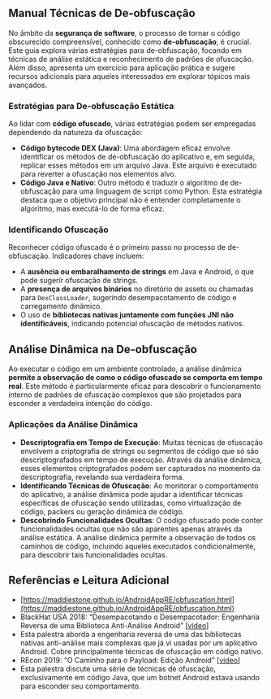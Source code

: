 ## Manual **Técnicas de De-obfuscação**

No âmbito da **segurança de software**, o processo de tornar o código obscurecido compreensível, conhecido como **de-obfuscação**, é crucial. Este guia explora várias estratégias para de-obfuscação, focando em técnicas de análise estática e reconhecimento de padrões de ofuscação. Além disso, apresenta um exercício para aplicação prática e sugere recursos adicionais para aqueles interessados em explorar tópicos mais avançados.

### **Estratégias para De-obfuscação Estática**

Ao lidar com **código ofuscado**, várias estratégias podem ser empregadas dependendo da natureza da ofuscação:

- **Código bytecode DEX (Java)**: Uma abordagem eficaz envolve identificar os métodos de de-obfuscação do aplicativo e, em seguida, replicar esses métodos em um arquivo Java. Este arquivo é executado para reverter a ofuscação nos elementos alvo.
- **Código Java e Nativo**: Outro método é traduzir o algoritmo de de-obfuscação para uma linguagem de script como Python. Esta estratégia destaca que o objetivo principal não é entender completamente o algoritmo, mas executá-lo de forma eficaz.

### **Identificando Ofuscação**

Reconhecer código ofuscado é o primeiro passo no processo de de-obfuscação. Indicadores chave incluem:

- A **ausência ou embaralhamento de strings** em Java e Android, o que pode sugerir ofuscação de strings.
- A **presença de arquivos binários** no diretório de assets ou chamadas para `DexClassLoader`, sugerindo desempacotamento de código e carregamento dinâmico.
- O uso de **bibliotecas nativas juntamente com funções JNI não identificáveis**, indicando potencial ofuscação de métodos nativos.

## **Análise Dinâmica na De-obfuscação**

Ao executar o código em um ambiente controlado, a análise dinâmica **permite a observação de como o código ofuscado se comporta em tempo real**. Este método é particularmente eficaz para descobrir o funcionamento interno de padrões de ofuscação complexos que são projetados para esconder a verdadeira intenção do código.

### **Aplicações da Análise Dinâmica**

- **Descriptografia em Tempo de Execução**: Muitas técnicas de ofuscação envolvem a criptografia de strings ou segmentos de código que só são descriptografados em tempo de execução. Através da análise dinâmica, esses elementos criptografados podem ser capturados no momento da descriptografia, revelando sua verdadeira forma.
- **Identificando Técnicas de Ofuscação**: Ao monitorar o comportamento do aplicativo, a análise dinâmica pode ajudar a identificar técnicas específicas de ofuscação sendo utilizadas, como virtualização de código, packers ou geração dinâmica de código.
- **Descobrindo Funcionalidades Ocultas**: O código ofuscado pode conter funcionalidades ocultas que não são aparentes apenas através da análise estática. A análise dinâmica permite a observação de todos os caminhos de código, incluindo aqueles executados condicionalmente, para descobrir tais funcionalidades ocultas.

## Referências e Leitura Adicional
* [https://maddiestone.github.io/AndroidAppRE/obfuscation.html](https://maddiestone.github.io/AndroidAppRE/obfuscation.html)
* BlackHat USA 2018: “Desempacotando o Desempacotador: Engenharia Reversa de uma Biblioteca Anti-Análise Android” \[[vídeo](https://www.youtube.com/watch?v=s0Tqi7fuOSU)]
* Esta palestra aborda a engenharia reversa de uma das bibliotecas nativas anti-análise mais complexas que já vi usadas por um aplicativo Android. Cobre principalmente técnicas de ofuscação em código nativo.
* REcon 2019: “O Caminho para o Payload: Edição Android” \[[vídeo](https://recon.cx/media-archive/2019/Session.005.Maddie_Stone.The_path_to_the_payload_Android_Edition-J3ZnNl2GYjEfa.mp4)]
* Esta palestra discute uma série de técnicas de ofuscação, exclusivamente em código Java, que um botnet Android estava usando para esconder seu comportamento.
